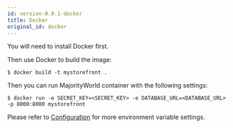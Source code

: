 ```yaml
---
id: version-0.0.1-docker
title: Docker
original_id: docker
---
```


You will need to install Docker first.

Then use Docker to build the image:

```console
$ docker build -t mystorefront .
```

Then you can run MajorityWorld container with the following settings:

```console
$ docker run -e SECRET_KEY=<SECRET_KEY> -e DATABASE_URL=<DATABASE_URL> -p 8000:8000 mystorefront
```

Please refer to [Configuration](/mw-docs/docs/getting-started/configuration#environment-variables) for more environment variable settings.
